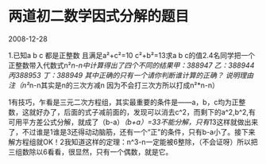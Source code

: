 # 两道初二数学因式分解的题目
2008-12-28


1.已知a b c 都是正整数 且满足a²+c²=10 c²+b²=13求a b c的值2.4名同学把一个正整数带入代数式n²*n-n中计算得出了四个不同的结果甲：388947 乙：388944 丙388953 丁：388949 其中正确的只有一个请你判断谁计算的正确？ 说明理由注（n²*n-n其实是n的三次方减n 因为不会打三次方所以打成n²*n-n）


1有技巧，乍看是三元二次方程组，其实最重要的条件是——a，b，c均为正整数，这就好办了，后面的式子减前面的，发现可以消去c^2，而剩下的a^2,b^2,有可用平方差公式分解，就成了（b-a）*（b+a）=33不能分解，只有1*3这样就做出来了，不过谁是1谁是3还得动动脑筋，还有一个“正”的条件，只有b-a小了。接下来解方程组就OK！2我知道这样的定理：n^3-n一定能被6整除，（不会证呀）所以把三组数除以6看看，很显然，只有一个偶数，就是它。

